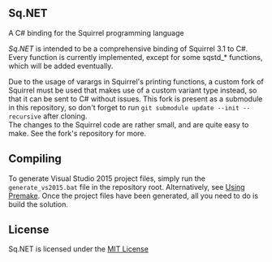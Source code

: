 ## Sq.NET
A C# binding for the Squirrel programming language

*Sq.NET* is intended to be a comprehensive binding of Squirrel 3.1 to C#. Every function is currently implemented, except for some sqstd_\* functions, which will be added eventually.

Due to the usage of varargs in Squirrel's printing functions, a custom fork of Squirrel must be used that makes use of a custom variant type instead, so that it can be sent to C# without issues. This fork is present as a submodule in this repository, so don't forget to run `git submodule update --init --recursive` after cloning.  
The changes to the Squirrel code are rather small, and are quite easy to make. See the fork's repository for more.

## Compiling
To generate Visual Studio 2015 project files, simply run the `generate_vs2015.bat` file in the repository root. Alternatively, see [Using Premake](https://github.com/premake/premake-core/wiki/Using-Premake). Once the project files have been generated, all you need to do is build the solution.

## License
Sq.NET is licensed under the [MIT License](LICENSE)
